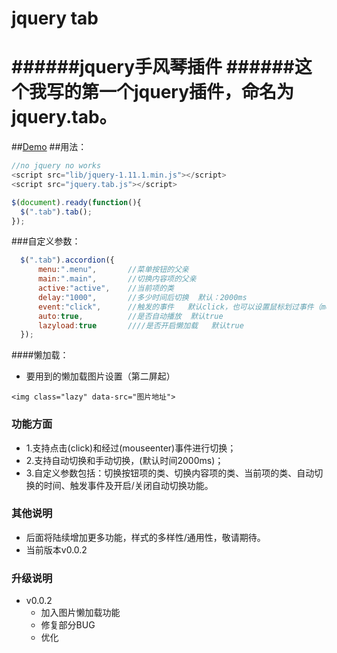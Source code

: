 # jquery tab
######jquery手风琴插件
######这个我写的第一个jquery插件，命名为jquery.tab。
===========================

##[Demo](http://lengziyu.com/unit/demos/tab/)
##用法：
```javascript
//no jquery no works
<script src="lib/jquery-1.11.1.min.js"></script>
<script src="jquery.tab.js"></script>

$(document).ready(function(){
  $(".tab").tab();
});
```
###自定义参数：
```javascript
  $(".tab").accordion({
      menu:".menu",       //菜单按钮的父亲
      main:".main",       //切换内容项的父亲
      active:"active",    //当前项的类
      delay:"1000",       //多少时间后切换  默认：2000ms
      event:"click",      //触发的事件   默认click，也可以设置鼠标划过事件（mouseenter）
      auto:true,          //是否自动播放  默认true
      lazyload:true       ////是否开启懒加载   默认true
  });
```
####懒加载：
- 要用到的懒加载图片设置（第二屏起）

 ```
<img class="lazy" data-src="图片地址">
```

###  功能方面
- 1.支持点击(click)和经过(mouseenter)事件进行切换；
- 2.支持自动切换和手动切换，(默认时间2000ms)；
- 3.自定义参数包括：切换按钮项的类、切换内容项的类、当前项的类、自动切换的时间、触发事件及开启/关闭自动切换功能。

###  其他说明
-  后面将陆续增加更多功能，样式的多样性/通用性，敬请期待。
- 当前版本v0.0.2

###  升级说明
- v0.0.2 
  - 加入图片懒加载功能
  - 修复部分BUG
  - 优化
  
